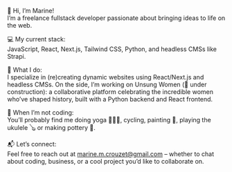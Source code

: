 👋 Hi, I’m Marine!  <br>
I’m a freelance fullstack developer passionate about bringing ideas to life on the web.

💻 My current stack: <br>
JavaScript, React, Next.js, Tailwind CSS, Python, and headless CMSs like Strapi.

🌟 What I do:  <br>
I specialize in (re)creating dynamic websites using React/Next.js and headless CMSs.
On the side, I’m working on Unsung Women (🚧 under construction): a collaborative platform celebrating the incredible women who’ve shaped history, built with a Python backend and React frontend.

🎨 When I’m not coding:  <br>
You’ll probably find me doing yoga 🧘🏼‍♀️, cycling, painting 🎨, playing the ukulele 🪕 or making pottery 🏺.

📬 Let’s connect: <br>
Feel free to reach out at marine.m.crouzet@gmail.com – whether to chat about coding, business, or a cool project you’d like to collaborate on.

<!---
MarineCrou/MarineCrou is a ✨ special ✨ repository because its `README.md` (this file) appears on your GitHub profile.
You can click the Preview link to take a look at your changes.
--->
